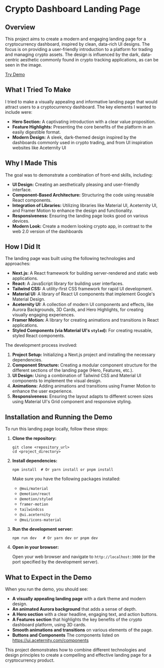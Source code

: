 # Crypto Dashboard Landing Page

## Overview

This project aims to create a modern and engaging landing page for a cryptocurrency dashboard, inspired by clean, data-rich UI designs. The focus is on providing a user-friendly introduction to a platform for trading and managing crypto assets. The design is influenced by the dark, data-centric aesthetic commonly found in crypto tracking applications, as can be seen in the image.

[Try Demo](https://crypto-ex-demo-puaxy8ghs-shashankgs10s-projects.vercel.app/)

## What I Tried To Make

I tried to make a visually appealing and informative landing page that would attract users to a cryptocurrency dashboard. The key elements I wanted to include were:

*   **Hero Section:** A captivating introduction with a clear value proposition.
*   **Feature Highlights:** Presenting the core benefits of the platform in an easily digestible format.
*   **Modern Design:** A sleek, dark-themed design inspired by the dashboards commonly used in crypto trading, and from UI inspiration websites like Aceternity UI

## Why I Made This

The goal was to demonstrate a combination of front-end skills, including:

*   **UI Design:** Creating an aesthetically pleasing and user-friendly interface.
*   **Component-Based Architecture:** Structuring the code using reusable React components.
*   **Integration of Libraries:** Utilizing libraries like Material UI, Aceternity UI, and Framer Motion to enhance the design and functionality.
*   **Responsiveness:** Ensuring the landing page looks good on various devices.
*   **Modern Look:** Create a modern looking crypto app, in contrast to the web 2.0 version of the dashboards

## How I Did It

The landing page was built using the following technologies and approaches:

*   **Next.js:** A React framework for building server-rendered and static web applications.
*   **React:** A JavaScript library for building user interfaces.
*   **Tailwind CSS:** A utility-first CSS framework for rapid UI development.
*   **Material UI:** A library of React UI components that implement Google's Material Design.
*   **Aceternity UI:** A collection of modern UI components and effects, like Aurora Backgrounds, 3D Cards, and Hero Highlights, for creating visually engaging experiences.
*   **Framer Motion:** A library for creating animations and transitions in React applications.
*   **Styled Components (via Material UI's `styled`):** For creating reusable, styled React components.

The development process involved:

1.  **Project Setup:** Initializing a Next.js project and installing the necessary dependencies.
2.  **Component Structure:** Creating a modular component structure for the different sections of the landing page (Hero, Features, etc.).
3.  **UI Design:** Using a combination of Tailwind CSS and Material UI components to implement the visual design.
4.  **Animations:** Adding animations and transitions using Framer Motion to enhance the user experience.
5.  **Responsiveness:** Ensuring the layout adapts to different screen sizes using Material UI's Grid component and responsive styling.

## Installation and Running the Demo

To run this landing page locally, follow these steps:

1.  **Clone the repository:**

    ```
    git clone <repository_url>
    cd <project_directory>
    ```

2.  **Install dependencies:**

    ```
    npm install  # Or yarn install or pnpm install
    ```

    Make sure you have the following packages installed:

    *   `@mui/material`
    *   `@emotion/react`
    *   `@emotion/styled`
    *   `framer-motion`
    *   `tailwindcss`
    *   `@ui.aceternity`
    *   `@mui/icons-material`

3.  **Run the development server:**

    ```
    npm run dev   # Or yarn dev or pnpm dev
    ```

4.  **Open in your browser:**

    Open your web browser and navigate to `http://localhost:3000` (or the port specified by the development server).

## What to Expect in the Demo

When you run the demo, you should see:

*   **A visually appealing landing page** with a dark theme and modern design.
*   **An animated Aurora background** that adds a sense of depth.
*   **A Hero section** with a clear headline, engaging text, and action buttons.
*   **A Features section** that highlights the key benefits of the crypto dashboard platform, using 3D cards.
*   **Smooth animations and transitions** on various elements of the page.
*   **Buttons and Components** The components listed on https://ui.aceternity.com/components

This project demonstrates how to combine different technologies and design principles to create a compelling and effective landing page for a cryptocurrency product.